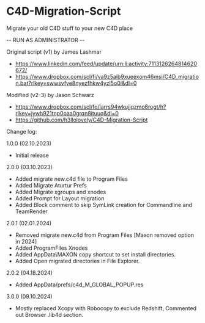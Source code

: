 # C4D-Migration-Script
Migrate your old C4D stuff to your new C4D place

-- RUN AS ADMINISTRATOR --

Original script (v1) by James Lashmar
- https://www.linkedin.com/feed/update/urn:li:activity:7113126264814620672/
- https://www.dropbox.com/scl/fi/va9z5aib9xueexom46msi/C4D_migration.bat?rlkey=swwsvfye8nyezfhkw4yzl5o0i&dl=0
 
Modified (v2-3) by Jason Schwarz
- https://www.dropbox.com/scl/fo/larrs94wkujjqzmo6rogt/h?rlkey=jywh921tnp0oaa0grqn8ituuq&dl=0
- https://github.com/h3llolovely/C4D-Migration-Script

Change log:

1.0.0 (02.10.2023) 
- Initial release

2.0.0 (03.10.2023) 
- Added migrate new.c4d file to Program Files
- Added Migrate Aturtur Prefs
- Added Migrate xgroups and xnodes
- Added Prompt for Layout migration
- Added Block comment to skip SymLink creation for Commandline and TeamRender

2.0.1 (02.01.2024) 
- Removed migrate new.c4d from Program Files [Maxon removed option in 2024]
- Added ProgramFiles Xnodes
- Added AppData\MAXON copy shortcut to set install directories.
- Added Open migrated directories in File Explorer.

2.0.2 (04.18.2024)
- Added AppData/prefs/c4d_M_GLOBAL_POPUP.res

3.0.0 (09.10.2024)
- Mostly replaced Xcopy with Robocopy to exclude Redshift, Commented out Browser .lib4d section.
